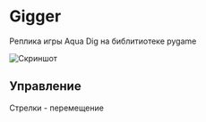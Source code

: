 # Gigger

Реплика игры Aqua Dig на библитиотеке pygame

![Скриншот](https://github.com/Lutiick/digger/raw/master/screenshots/screenshot.png)

## Управление

Стрелки - перемещение